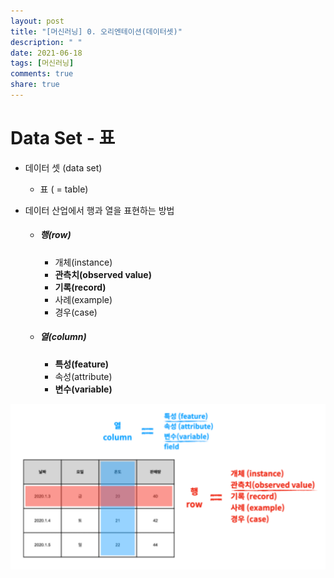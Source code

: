 ```yaml
---
layout: post
title: "[머신러닝] 0. 오리엔테이션(데이터셋)"
description: " "
date: 2021-06-18
tags: [머신러닝]
comments: true
share: true
---
```



# Data Set - 표

- 데이터 셋 (data set)
  - 표 ( = table)



- 데이터 산업에서 행과 열을 표현하는 방법

  - ##### 행(row)

    - 개체(instance)
    - **관측치(observed  value)**
    - **기록(record)**
    - 사례(example)
    - 경우(case)

  - ##### 열(column)

    - **특성(feature)**
    - 속성(attribute)
    - **변수(variable)**



<img src="images/image-20200824201202679.png" alt="image-20200824201202679" style="zoom:150%;" />

